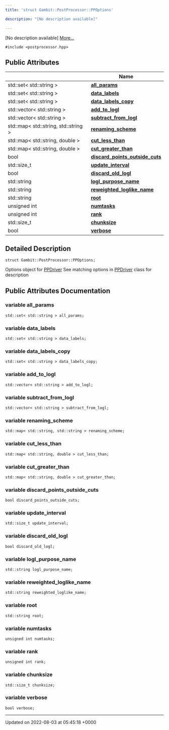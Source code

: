 ```yaml
---
title: 'struct Gambit::PostProcessor::PPOptions'

description: "[No description available]"

---
```









[No description available] [More...](#detailed-description)


`#include <postprocessor.hpp>`

## Public Attributes

|                | Name           |
| -------------- | -------------- |
| std::set< std::string > | **[all_params](/documentation/code/gambit_sphinx/classes/structgambit_1_1postprocessor_1_1ppoptions/#variable-all-params)**  |
| std::set< std::string > | **[data_labels](/documentation/code/gambit_sphinx/classes/structgambit_1_1postprocessor_1_1ppoptions/#variable-data-labels)**  |
| std::set< std::string > | **[data_labels_copy](/documentation/code/gambit_sphinx/classes/structgambit_1_1postprocessor_1_1ppoptions/#variable-data-labels-copy)**  |
| std::vector< std::string > | **[add_to_logl](/documentation/code/gambit_sphinx/classes/structgambit_1_1postprocessor_1_1ppoptions/#variable-add-to-logl)**  |
| std::vector< std::string > | **[subtract_from_logl](/documentation/code/gambit_sphinx/classes/structgambit_1_1postprocessor_1_1ppoptions/#variable-subtract-from-logl)**  |
| std::map< std::string, std::string > | **[renaming_scheme](/documentation/code/gambit_sphinx/classes/structgambit_1_1postprocessor_1_1ppoptions/#variable-renaming-scheme)**  |
| std::map< std::string, double > | **[cut_less_than](/documentation/code/gambit_sphinx/classes/structgambit_1_1postprocessor_1_1ppoptions/#variable-cut-less-than)**  |
| std::map< std::string, double > | **[cut_greater_than](/documentation/code/gambit_sphinx/classes/structgambit_1_1postprocessor_1_1ppoptions/#variable-cut-greater-than)**  |
| bool | **[discard_points_outside_cuts](/documentation/code/gambit_sphinx/classes/structgambit_1_1postprocessor_1_1ppoptions/#variable-discard-points-outside-cuts)**  |
| std::size_t | **[update_interval](/documentation/code/gambit_sphinx/classes/structgambit_1_1postprocessor_1_1ppoptions/#variable-update-interval)**  |
| bool | **[discard_old_logl](/documentation/code/gambit_sphinx/classes/structgambit_1_1postprocessor_1_1ppoptions/#variable-discard-old-logl)**  |
| std::string | **[logl_purpose_name](/documentation/code/gambit_sphinx/classes/structgambit_1_1postprocessor_1_1ppoptions/#variable-logl-purpose-name)**  |
| std::string | **[reweighted_loglike_name](/documentation/code/gambit_sphinx/classes/structgambit_1_1postprocessor_1_1ppoptions/#variable-reweighted-loglike-name)**  |
| std::string | **[root](/documentation/code/gambit_sphinx/classes/structgambit_1_1postprocessor_1_1ppoptions/#variable-root)**  |
| unsigned int | **[numtasks](/documentation/code/gambit_sphinx/classes/structgambit_1_1postprocessor_1_1ppoptions/#variable-numtasks)**  |
| unsigned int | **[rank](/documentation/code/gambit_sphinx/classes/structgambit_1_1postprocessor_1_1ppoptions/#variable-rank)**  |
| std::size_t | **[chunksize](/documentation/code/gambit_sphinx/classes/structgambit_1_1postprocessor_1_1ppoptions/#variable-chunksize)**  |
| bool | **[verbose](/documentation/code/gambit_sphinx/classes/structgambit_1_1postprocessor_1_1ppoptions/#variable-verbose)**  |

## Detailed Description

```
struct Gambit::PostProcessor::PPOptions;
```


Options object for [PPDriver](/documentation/code/gambit_sphinx/classes/classgambit_1_1postprocessor_1_1ppdriver/) See matching options in [PPDriver](/documentation/code/gambit_sphinx/classes/classgambit_1_1postprocessor_1_1ppdriver/) class for description 

## Public Attributes Documentation

### variable all_params

```
std::set< std::string > all_params;
```


### variable data_labels

```
std::set< std::string > data_labels;
```


### variable data_labels_copy

```
std::set< std::string > data_labels_copy;
```


### variable add_to_logl

```
std::vector< std::string > add_to_logl;
```


### variable subtract_from_logl

```
std::vector< std::string > subtract_from_logl;
```


### variable renaming_scheme

```
std::map< std::string, std::string > renaming_scheme;
```


### variable cut_less_than

```
std::map< std::string, double > cut_less_than;
```


### variable cut_greater_than

```
std::map< std::string, double > cut_greater_than;
```


### variable discard_points_outside_cuts

```
bool discard_points_outside_cuts;
```


### variable update_interval

```
std::size_t update_interval;
```


### variable discard_old_logl

```
bool discard_old_logl;
```


### variable logl_purpose_name

```
std::string logl_purpose_name;
```


### variable reweighted_loglike_name

```
std::string reweighted_loglike_name;
```


### variable root

```
std::string root;
```


### variable numtasks

```
unsigned int numtasks;
```


### variable rank

```
unsigned int rank;
```


### variable chunksize

```
std::size_t chunksize;
```


### variable verbose

```
bool verbose;
```


-------------------------------

Updated on 2022-08-03 at 05:45:18 +0000